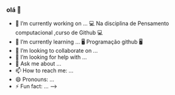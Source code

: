 ### olá 👋


- 🔭 I’m currently working on ...  :computer: Na disciplina de Pensamento computacional ,curso de Github :computer:
- 🌱 I’m currently learning ... :desktop_computer: Programação github :desktop_computer:
- 👯 I’m looking to collaborate on ...
- 🤔 I’m looking for help with ...
- 💬 Ask me about ...
- 📫 How to reach me: ...
- 😄 Pronouns: ...
- ⚡ Fun fact: ...
-->
